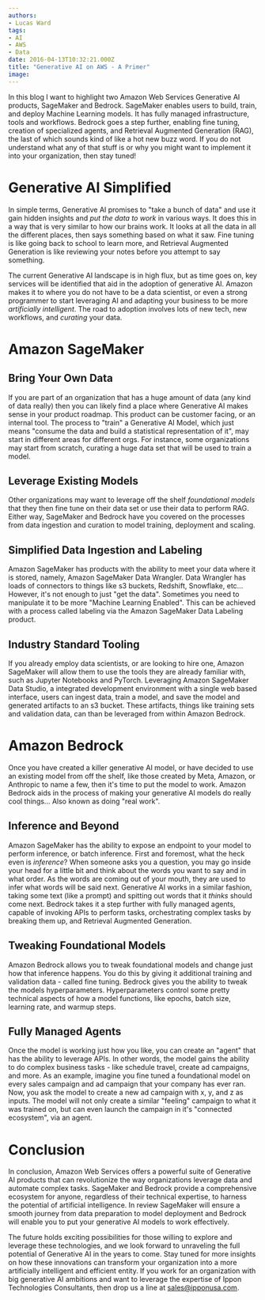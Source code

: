 ```yaml
---
authors:
- Lucas Ward
tags:
- AI
- AWS
- Data
date: 2016-04-13T10:32:21.000Z
title: "Generative AI on AWS - A Primer"
image: 
---
```


In this blog I want to highlight two Amazon Web Services Generative AI products, SageMaker and Bedrock. SageMaker enables users to build, train, and deploy Machine Learning models. It has fully managed infrastructure, tools and workflows. Bedrock goes a step further, enabling fine tuning, creation of specialized agents, and Retrieval Augmented Generation (RAG), the last of which sounds kind of like a hot new buzz word. If you do not understand what any of that stuff is or why you might want to implement it into your organization, then stay tuned! 

# Generative AI Simplified

In simple terms, Generative AI promises to "take a bunch of data" and use it gain hidden insights and *put the data to work* in various ways. It does this in a way that is very similar to how our brains work. It looks at all the data in all the different places, then says something based on what it saw. Fine tuning is like going back to school to learn more, and Retrieval Augmented Generation is like reviewing your notes before you attempt to say something. 

The current Generative AI landscape is in high flux, but as time goes on, key services will be identified that aid in the adoption of generative AI. Amazon makes it to where you do not have to be a data scientist, or even a strong programmer to start leveraging AI and adapting your business to be more *artificially intelligent*. The road to adoption involves lots of new tech, new workflows, and *curating* your data.

# Amazon SageMaker

## Bring Your Own Data

If you are part of an organization that has a huge amount of data (any kind of data really) then you can likely find a place where Generative AI makes sense in your product roadmap. This product can be customer facing, or an internal tool. The process to "train" a Generative AI Model, which just means "consume the data and build a statistical representation of it", may start in different areas for different orgs. For instance, some organizations may start from scratch, curating a huge data set that will be used to train a model. 

## Leverage Existing Models

Other organizations may want to leverage off the shelf *foundational models* that they then fine tune on their data set or use their data to perform RAG. Either way, SageMaker and Bedrock have you covered on the processes from data ingestion and curation to model training, deployment and scaling.

## Simplified Data Ingestion and Labeling

Amazon SageMaker has products with the ability to meet your data where it is stored, namely, Amazon SageMaker Data Wrangler. Data Wrangler has loads of connectors to things like s3 buckets, Redshift, Snowflake, etc... However, it's not enough to just "get the data". Sometimes you need to manipulate it to be more "Machine Learning Enabled". This can be achieved with a process called labeling via the Amazon SageMaker Data Labeling product. 

## Industry Standard Tooling

If you already employ data scientists, or are looking to hire one, Amazon SageMaker will allow them to use the tools they are already familiar with, such as Jupyter Notebooks and PyTorch. Leveraging Amazon SageMaker Data Studio, a integrated development environment with a single web based interface, users can ingest data, train a model, and save the model and generated artifacts to an s3 bucket. These artifacts, things like training sets and validation data, can than be leveraged from within Amazon Bedrock.

# Amazon Bedrock

Once you have created a killer generative AI model, or have decided to use an existing model from off the shelf, like those created by Meta, Amazon, or Anthropic to name a few, then it's time to put the model to work. Amazon Bedrock aids in the process of making your generative AI models do really cool things... Also known as doing "real work". 

## Inference and Beyond

Amazon SageMaker has the ability to expose an endpoint to your model to perform inference, or batch inference. First and foremost, what the heck even is *inference*? When someone asks you a question, you may go inside your head for a little bit and think about the words you want to say and in what order. As the words are coming out of your mouth, they are used to infer what words will be said next. Generative AI works in a similar fashion, taking some text (like a prompt) and spitting out words that it *thinks* should come next. Bedrock takes it a step further with fully managed agents, capable of invoking APIs to perform tasks, orchestrating complex tasks by breaking them up, and Retrieval Augmented Generation.

## Tweaking Foundational Models

Amazon Bedrock allows you to tweak foundational models and change just how that inference happens. You do this by giving it additional training and validation data - called fine tuning. Bedrock gives you the ability to tweak the models hyperparameters. Hyperparameters control some pretty technical aspects of how a model functions, like epochs, batch size, learning rate, and warmup steps.

## Fully Managed Agents

Once the model is working just how you like, you can create an "agent" that has the ability to leverage APIs. In other words, the model gains the ability to do complex business tasks - like schedule travel, create ad campaigns, and more. As an example, imagine you fine tuned a foundational model on every sales campaign and ad campaign that your company has ever ran. Now, you ask the model to create a new ad campaign with x, y, and z as inputs. The model will not only create a similar "feeling" campaign to what it was trained on, but can even launch the campaign in it's "connected ecosystem", via an agent.

# Conclusion

In conclusion, Amazon Web Services offers a powerful suite of Generative AI products that can revolutionize the way organizations leverage data and automate complex tasks. SageMaker and Bedrock provide a comprehensive ecosystem for anyone, regardless of their technical expertise, to harness the potential of artificial intelligence. In review SageMaker will ensure a smooth journey from data preparation to model deployment and Bedrock will enable you to put your generative AI models to work effectively.

The future holds exciting possibilities for those willing to explore and leverage these technologies, and we look forward to unraveling the full potential of Generative AI in the years to come. Stay tuned for more insights on how these innovations can transform your organization into a more artificially intelligent and efficient entity. If you work for an organization with big generative AI ambitions and want to leverage the expertise of Ippon Technologies Consultants, then drop us a line at sales@ipponusa.com.